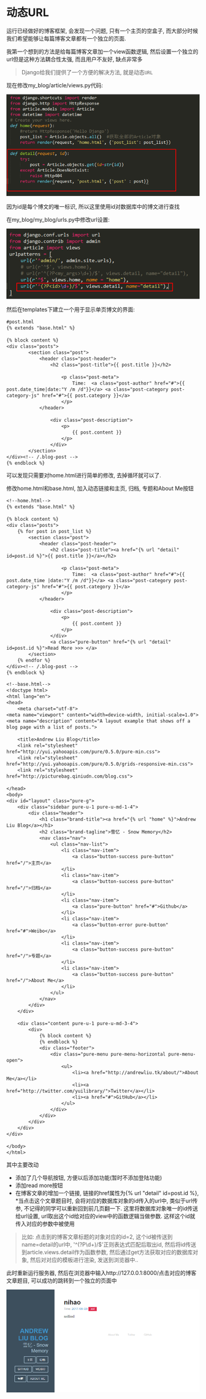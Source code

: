 # 动态URL
运行已经做好的博客框架, 会发现一个问题, 只有一个主页的空盒子, 而大部分时候我们希望能够让每篇博客文章都有一个独立的页面.

我第一个想到的方法是给每篇博客文章加一个view函数逻辑, 然后设置一个独立的url但是这种方法耦合性太强, 而且用户不友好, 缺点非常多

> Django给我们提供了一个方便的解决方法, 就是动态`URL`

现在修改my_blog/article/views.py代码:

![05-django-blog-view](_images/django-blog/05-django-blog-view.png)

因为id是每个博文的唯一标识, 所以这里使用id对数据库中的博文进行查找

在my_blog/my_blog/urls.py中修改url设置:

![05-django-blog-urs](_images/django-blog/05-django-blog-urs.png)

然后在templates下建立一个用于显示单页博文的界面:

```
#post.html
{% extends "base.html" %}

{% block content %}
<div class="posts">
        <section class="post">
            <header class="post-header">
                <h2 class="post-title">{{ post.title }}</h2>

                    <p class="post-meta">
                        Time:  <a class="post-author" href="#">{{ post.date_time|date:"Y /m /d"}}</a> <a class="post-category post-category-js" href="#">{{ post.category }}</a>
                    </p>
            </header>

                <div class="post-description">
                    <p>
                        {{ post.content }}
                    </p>
                </div>
        </section>
</div><!-- /.blog-post -->
{% endblock %}
```

可以发现只需要对home.html进行简单的修改, 去掉循环就可以了.

修改home.html和base.html, 加入动态链接和主页, 归档, 专题和About Me按钮
```
<!--home.html-->
{% extends "base.html" %}

{% block content %}
<div class="posts">
    {% for post in post_list %}
        <section class="post">
            <header class="post-header">
                <h2 class="post-title"><a href="{% url "detail" id=post.id %}">{{ post.title }}</a></h2>

                    <p class="post-meta">
                        Time:  <a class="post-author" href="#">{{ post.date_time |date:"Y /m /d"}}</a> <a class="post-category post-category-js" href="#">{{ post.category }}</a>
                    </p>
            </header>

                <div class="post-description">
                    <p>
                        {{ post.content }}
                    </p>
                </div>
                <a class="pure-button" href="{% url "detail" id=post.id %}">Read More >>> </a>
        </section>
    {% endfor %}
</div><!-- /.blog-post -->
{% endblock %}
```

```
<!--base.html-->
<!doctype html>
<html lang="en">
<head>
    <meta charset="utf-8">
<meta name="viewport" content="width=device-width, initial-scale=1.0">
<meta name="description" content="A layout example that shows off a blog page with a list of posts.">

    <title>Andrew Liu Blog</title>
    <link rel="stylesheet" href="http://yui.yahooapis.com/pure/0.5.0/pure-min.css">
    <link rel="stylesheet" href="http://yui.yahooapis.com/pure/0.5.0/grids-responsive-min.css">
    <link rel="stylesheet" href="http://picturebag.qiniudn.com/blog.css">

</head>
<body>
<div id="layout" class="pure-g">
    <div class="sidebar pure-u-1 pure-u-md-1-4">
        <div class="header">
            <h1 class="brand-title"><a href="{% url "home" %}">Andrew Liu Blog</a></h1>
            <h2 class="brand-tagline">雪忆 - Snow Memory</h2>
            <nav class="nav">
                <ul class="nav-list">
                    <li class="nav-item">
                        <a class="button-success pure-button" href="/">主页</a>
                    </li>
                    <li class="nav-item">
                        <a class="button-success pure-button" href="/">归档</a>
                    </li>
                    <li class="nav-item">
                        <a class="pure-button" href="#">Github</a>
                    </li>
                    <li class="nav-item">
                        <a class="button-error pure-button" href="#">Weibo</a>
                    </li>
                    <li class="nav-item">
                        <a class="button-success pure-button" href="/">专题</a>
                    </li>
                    <li class="nav-item">
                        <a class="button-success pure-button" href="/">About Me</a>
                    </li>
                </ul>
            </nav>
        </div>
    </div>

    <div class="content pure-u-1 pure-u-md-3-4">
        <div>
            {% block content %}
            {% endblock %}
            <div class="footer">
                <div class="pure-menu pure-menu-horizontal pure-menu-open">
                    <ul>
                        <li><a href="http://andrewliu.tk/about/">About Me</a></li>
                        <li><a href="http://twitter.com/yuilibrary/">Twitter</a></li>
                        <li><a href="#">GitHub</a></li>
                    </ul>
                </div>
            </div>
        </div>
    </div>
</div>

</body>
</html>
```
其中主要改动

* 添加了几个导航按钮, 方便以后添加功能(暂时不添加登陆功能)
* 添加read more按钮
* 在博客文章的增加一个链接, 链接的href属性为{% url "detail" id=post.id %}, *当点击这个文章题目时, 会将对应的数据库对象的id传入的url中, 类似于url传参, 不记得的同学可以重新回到前几页翻一下. 这里将数据库对象唯一的id传送给url设置, url取出这个id给对应的view中的函数逻辑当做参数. 这样这个id就传入对应的参数中被使用

> 比如: 点击到的博客文章标题的对象对应的id=2, 这个id被传送到name=detail的url中, '^(?P<id>\d+)/$'正则表达式匹配后取出id, 然后将id传送到article.views.detail作为函数参数, 然后通过get方法获取对应的数据库对象, 然后对对应的模板进行渲染, 发送到浏览器中..

此时重新运行服务器, 然后在浏览器中输入http://127.0.0.1:8000/点击对应的博客文章题目, 可以成功的跳转到一个独立的页面中


![05-django-blog-url2.png](_images/django-blog/05-django-blog-url2.png)